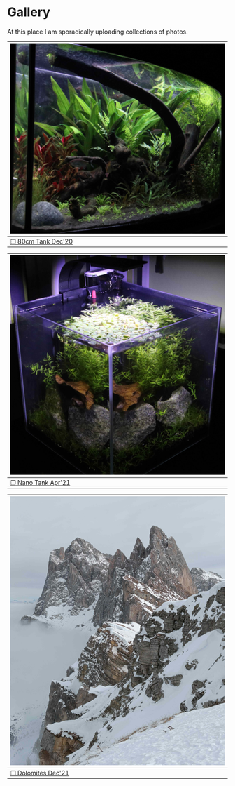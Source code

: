 

# Gallery

At this place I am sporadically uploading collections of photos. 

<div>
<div class="img_frame">

|![](./80cm_tank_dec20/images/IMG_01.jpg)|
|---|
|<a href="#/pages/gallery/80cm_tank_dec20/readme.html">❐ 80cm Tank Dec'20</a>|
</div>
<div class="img_frame">

|![](./nano_tank_apr21/images/IMG_01.jpg)|
|---|
|<a href="#/pages/gallery/nano_tank_apr21/readme.html">❐ Nano Tank Apr'21</a>|
</div>
<div class="img_frame">

|![](./dolomites_dec21/images/img1.jpg)|
|---|
|<a href="#/pages/gallery/dolomites_dec21/readme.html">❐ Dolomites Dec'21</a>|
</div>
</div></br>

